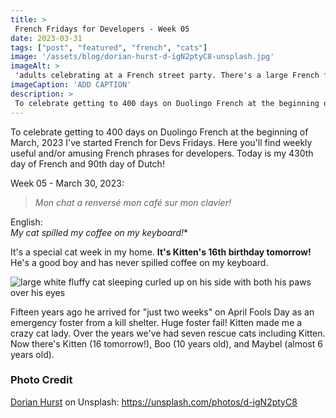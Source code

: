 ```yaml
---
title: >
 French Fridays for Developers - Week 05
date: 2023-03-31
tags: ["post", "featured", "french", "cats"]
image: '/assets/blog/dorian-hurst-d-igN2ptyC8-unsplash.jpg'
imageAlt: >
 'adults celebrating at a French street party. There's a large French flag waving in a breeze and confetti thrown up and falling down in the air'
imageCaption: 'ADD CAPTION'
description: >
 To celebrate getting to 400 days on Duolingo French at the beginning of March, 2023 I've started French for Devs Fridays. Here you'll find  useful and/or amusing French phrases for developers. ~ Mon chat a renversé mon café sur mon clavier! ~ Read the full post for the translation, and a cute cat photo.
---
```


To celebrate getting to 400 days on Duolingo French at the beginning of March, 2023 I've started French for Devs Fridays. Here you'll find weekly useful and/or amusing French phrases for developers. 
Today is my 430th day of French and 90th day of Dutch!

Week 05 - March 30, 2023:

>*Mon chat a renversé mon café sur mon clavier!*

English:  
*My cat spilled my coffee on my keyboard!**

It's a special cat week in my home. **It's Kitten's 16th birthday tomorrow!**  He's a good boy and has never spilled coffee on my keyboard.

<img class="img-smaller"
     src="/assets/blog/2022-07-kitten-sleeping-paws-over-eyes.jpg"
     alt="large white fluffy cat sleeping curled up on his side with both his paws over his eyes">

 Fifteen years ago he arrived for "just two weeks" on April Fools Day as an emergency foster from a kill shelter. Huge foster fail! Kitten made me a crazy cat lady. Over the years we've had seven rescue cats including Kitten. Now there's Kitten (16 tomorrow!), Boo (10 years old), and Maybel (almost 6 years old).


### Photo Credit

[Dorian Hurst](https://unsplash.com/@soyd) on Unsplash: https://unsplash.com/photos/d-igN2ptyC8
